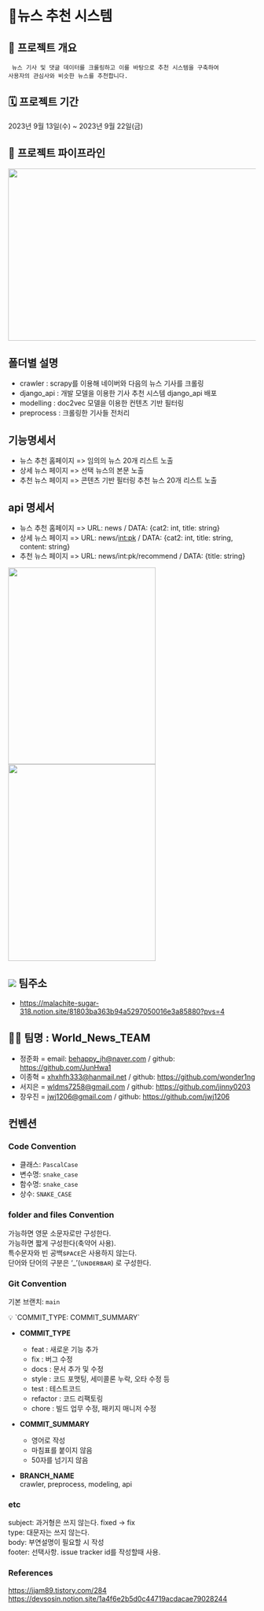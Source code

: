 # 📰뉴스 추천 시스템

## 📢 프로젝트 개요
     뉴스 기사 및 댓글 데이터를 크롤링하고 이를 바탕으로 추천 시스템을 구축하여 
    사용자의 관심사와 비슷한 뉴스를 추천합니다. 

## 🗓️ 프로젝트 기간 
2023년 9월 13일(수) ~ 2023년 9월 22일(금)

## 📝 프로젝트 파이프라인 
<img src="https://github.com/sesac-2023/News_TEAM_6/assets/138412359/89f03c46-0a10-492b-a745-d1d2ddf68b0a" width="600" height="350"/>

## 폴더별 설명
- crawler : scrapy를 이용해 네이버와 다음의 뉴스 기사를 크롤링
- django_api : 개발 모델을 이용한 기사 추천 시스템 django_api 배포
- modelling : doc2vec 모델을 이용한 컨텐츠 기반 필터링
- preprocess : 크롤링한 기사들 전처리

## 기능명세서
- 뉴스 추천 홈페이지 => 임의의 뉴스 20개 리스트 노출
- 상세 뉴스 페이지 => 선택 뉴스의 본문 노출
- 추천 뉴스 페이지 => 콘텐츠 기반 필터링 추천 뉴스 20개 리스트 노출

## api 명세서
- 뉴스 추천 홈페이지 => URL: news / DATA: {cat2: int, title: string}
- 상세 뉴스 페이지 => URL: news/<int:pk> / DATA: {cat2: int, title: string, content: string}
- 추천 뉴스 페이지 => URL: news/int:pk/recommend / DATA: {title: string}

<img src="https://github.com/sesac-2023/News_TEAM_6/assets/138412359/d97aa14c-d2ef-463d-9dff-dfda9629da8c" width="300" height="400"/>
<img src="https://github.com/sesac-2023/News_TEAM_6/assets/138412359/f5c5eaa7-5c62-4ee3-86eb-783acf061c97" width="300" height="400"/>




## <img src="https://img.shields.io/badge/notion-000000?style=for-the-badge&logo=notion&logoColor=white"> 팀주소
- https://malachite-sugar-318.notion.site/81803ba363b94a5297050016e3a85880?pvs=4

## 🤼‍♂️ 팀명 : World_News_TEAM
- 정준화 = email: behappy_jh@naver.com / github: https://github.com/JunHwa1
- 이종혁 = xhxhfh333@hanmail.net / github: https://github.com/wonder1ng
- 서지은 = wldms7258@gmail.com / github: https://github.com/jinny0203
- 장우진 = jwj1206@gmail.com / github: https://github.com/jwj1206






## 컨벤션
### Code Convention

- 클래스: `PascalCase`
- 변수명: `snake_case`
- 함수명: `snake_case`
- 상수: `SNAKE_CASE`

### folder and files Convention
가능하면 영문 소문자로만 구성한다.  
가능하면 짧게 구성한다(축약어 사용).  
특수문자와 빈 공백sᴘᴀᴄᴇ은 사용하지 않는다.  
단어와 단어의 구분은 ‘_’(ᴜɴᴅᴇʀʙᴀʀ) 로 구성한다.  

### Git Convention

기본 브랜치: `main`

<aside>
💡 `COMMIT_TYPE: COMMIT_SUMMARY`

</aside>

- **COMMIT_TYPE**
    - feat : 새로운 기능 추가
    - fix : 버그 수정
    - docs : 문서 추가 및 수정
    - style : 코드 포맷팅, 세미콜론 누락, 오타 수정 등
    - test : 테스트코드
    - refactor : 코드 리팩토링
    - chore : 빌드 업무 수정, 패키지 매니저 수정
- **COMMIT_SUMMARY**
    - 영어로 작성
    - 마침표를 붙이지 않음
    - 50자를 넘기지 않음

- **BRANCH_NAME**  
crawler, preprocess, modeling, api  
  
### etc
subject: 과거형은 쓰지 않는다. fixed -> fix  
type: 대문자는 쓰지 않는다.  
body: 부연설명이 필요할 시 작성  
footer: 선택사항. issue tracker id를 작성할때 사용.  

### References
https://jjam89.tistory.com/284  
https://devsosin.notion.site/1a4f6e2b5d0c44719acdacae79028244
